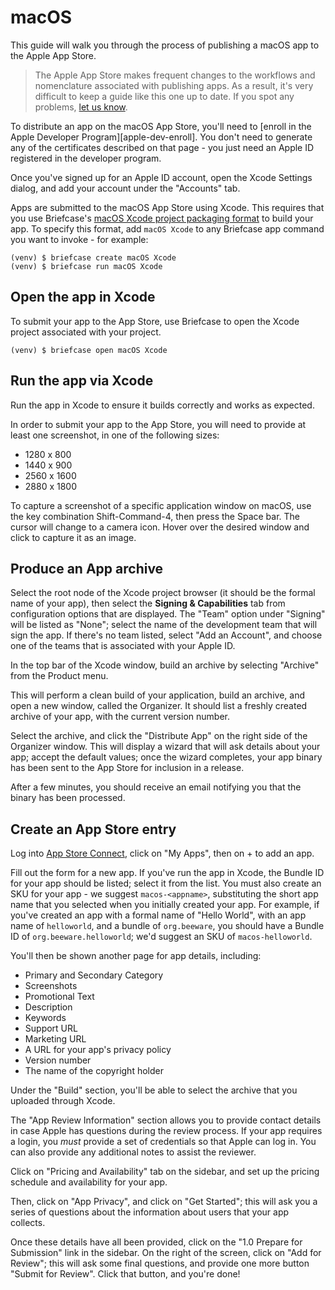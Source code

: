 # macOS

This guide will walk you through the process of publishing a macOS app
to the Apple App Store.

> The Apple App Store makes frequent changes to the workflows and
> nomenclature associated with publishing apps. As a result, it's very
> difficult to keep a guide like this one up to date. If you spot any
> problems, [let us
> know](https://github.com/beeware/briefcase/issues/new?assignees=&labels=bug,documentation,apple&projects=&template=bug_report.yml).

To distribute an app on the macOS App Store, you'll need to
[enroll in the Apple Developer Program][apple-dev-enroll]. You
don't need to generate any of the certificates described on that page -
you just need an Apple ID registered in the developer program.

Once you've signed up for an Apple ID account, open the Xcode Settings
dialog, and add your account under the "Accounts" tab.

Apps are submitted to the macOS App Store using Xcode. This requires
that you use Briefcase's [macOS Xcode project packaging format](/reference/platforms/macOS/xcode) to
build your app. To specify this format, add `macOS Xcode` to any
Briefcase app command you want to invoke - for example:

```console
(venv) $ briefcase create macOS Xcode
(venv) $ briefcase run macOS Xcode
```

## Open the app in Xcode

To submit your app to the App Store, use Briefcase to open the Xcode
project associated with your project.

```console
(venv) $ briefcase open macOS Xcode
```

## Run the app via Xcode

Run the app in Xcode to ensure it builds correctly and works as
expected.

In order to submit your app to the App Store, you will need to provide
at least one screenshot, in one of the following sizes:

- 1280 x 800
- 1440 x 900
- 2560 x 1600
- 2880 x 1800

To capture a screenshot of a specific application window on macOS, use
the key combination Shift-Command-4, then press the Space bar. The
cursor will change to a camera icon. Hover over the desired window and
click to capture it as an image.

## Produce an App archive

Select the root node of the Xcode project browser (it should be the
formal name of your app), then select the **Signing & Capabilities** tab
from configuration options that are displayed. The "Team" option under
"Signing" will be listed as "None"; select the name of the development
team that will sign the app. If there's no team listed, select "Add an
Account", and choose one of the teams that is associated with your Apple
ID.

In the top bar of the Xcode window, build an archive by selecting
"Archive" from the Product menu.

This will perform a clean build of your application, build an archive,
and open a new window, called the Organizer. It should list a freshly
created archive of your app, with the current version number.

Select the archive, and click the "Distribute App" on the right side of
the Organizer window. This will display a wizard that will ask details
about your app; accept the default values; once the wizard completes,
your app binary has been sent to the App Store for inclusion in a
release.

After a few minutes, you should receive an email notifying you that the
binary has been processed.

## Create an App Store entry

Log into [App Store Connect](https://appstoreconnect.apple.com), click
on "My Apps", then on + to add an app.

Fill out the form for a new app. If you've run the app in Xcode, the
Bundle ID for your app should be listed; select it from the list. You
must also create an SKU for your app - we suggest `macos-<appname>`,
substituting the short app name that you selected when you initially
created your app. For example, if you've created an app with a formal
name of "Hello World", with an app name of `helloworld`, and a bundle of
`org.beeware`, you should have a Bundle ID of `org.beeware.helloworld`;
we'd suggest an SKU of `macos-helloworld`.

You'll then be shown another page for app details, including:

- Primary and Secondary Category
- Screenshots
- Promotional Text
- Description
- Keywords
- Support URL
- Marketing URL
- A URL for your app's privacy policy
- Version number
- The name of the copyright holder

Under the "Build" section, you'll be able to select the archive that you
uploaded through Xcode.

The "App Review Information" section allows you to provide contact
details in case Apple has questions during the review process. If your
app requires a login, you *must* provide a set of credentials so that
Apple can log in. You can also provide any additional notes to assist
the reviewer.

Click on "Pricing and Availability" tab on the sidebar, and set up the
pricing schedule and availability for your app.

Then, click on "App Privacy", and click on "Get Started"; this will ask
you a series of questions about the information about users that your
app collects.

Once these details have all been provided, click on the "1.0 Prepare for
Submission" link in the sidebar. On the right of the screen, click on
"Add for Review"; this will ask some final questions, and provide one
more button "Submit for Review". Click that button, and you're done!
